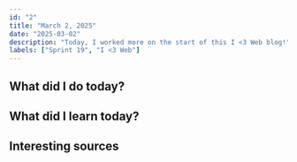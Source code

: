 ```yaml
---
id: "2"
title: "March 2, 2025"
date: "2025-03-02"
description: "Today, I worked more on the start of this I <3 Web blog!"
labels: ["Sprint 19", "I <3 Web"]
---
```


## What did I do today?

## What did I learn today?

## Interesting sources
